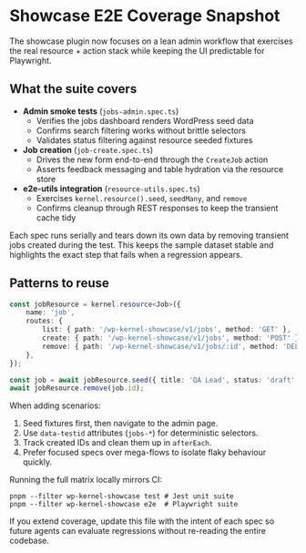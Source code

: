 # Showcase E2E Coverage Snapshot

The showcase plugin now focuses on a lean admin workflow that exercises the
real resource + action stack while keeping the UI predictable for Playwright.

## What the suite covers

- **Admin smoke tests** (`jobs-admin.spec.ts`)
    - Verifies the jobs dashboard renders WordPress seed data
    - Confirms search filtering works without brittle selectors
    - Validates status filtering against resource seeded fixtures
- **Job creation** (`job-create.spec.ts`)
    - Drives the new form end-to-end through the `CreateJob` action
    - Asserts feedback messaging and table hydration via the resource store
- **e2e-utils integration** (`resource-utils.spec.ts`)
    - Exercises `kernel.resource().seed`, `seedMany`, and `remove`
    - Confirms cleanup through REST responses to keep the transient cache tidy

Each spec runs serially and tears down its own data by removing transient jobs
created during the test. This keeps the sample dataset stable and highlights the
exact step that fails when a regression appears.

## Patterns to reuse

```ts
const jobResource = kernel.resource<Job>({
	name: 'job',
	routes: {
		list: { path: '/wp-kernel-showcase/v1/jobs', method: 'GET' },
		create: { path: '/wp-kernel-showcase/v1/jobs', method: 'POST' },
		remove: { path: '/wp-kernel-showcase/v1/jobs/:id', method: 'DELETE' },
	},
});

const job = await jobResource.seed({ title: 'QA Lead', status: 'draft' });
await jobResource.remove(job.id);
```

When adding scenarios:

1. Seed fixtures first, then navigate to the admin page.
2. Use `data-testid` attributes (`jobs-*`) for deterministic selectors.
3. Track created IDs and clean them up in `afterEach`.
4. Prefer focused specs over mega-flows to isolate flaky behaviour quickly.

Running the full matrix locally mirrors CI:

```
pnpm --filter wp-kernel-showcase test # Jest unit suite
pnpm --filter wp-kernel-showcase e2e  # Playwright suite
```

If you extend coverage, update this file with the intent of each spec so future
agents can evaluate regressions without re-reading the entire codebase.

